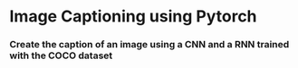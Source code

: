 # Image Captioning using Pytorch
### Create the caption of an image using a CNN and a RNN trained with the COCO dataset
